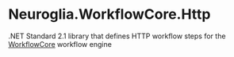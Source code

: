 # Neuroglia.WorkflowCore.Http

.NET Standard 2.1 library that defines HTTP workflow steps for the [WorkflowCore](https://github.com/danielgerlag/workflow-core/) workflow engine
